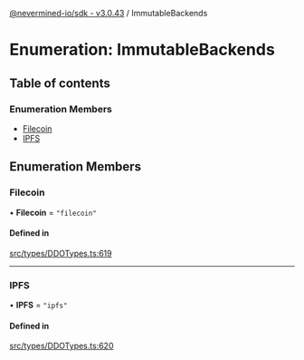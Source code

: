 [@nevermined-io/sdk - v3.0.43](../code-reference.md) / ImmutableBackends

# Enumeration: ImmutableBackends

## Table of contents

### Enumeration Members

- [Filecoin](ImmutableBackends.md#filecoin)
- [IPFS](ImmutableBackends.md#ipfs)

## Enumeration Members

### Filecoin

• **Filecoin** = `"filecoin"`

#### Defined in

[src/types/DDOTypes.ts:619](https://github.com/nevermined-io/sdk-js/blob/356dfb328fcf7cee010b48756ca205b2a854f0f8/src/types/DDOTypes.ts#L619)

---

### IPFS

• **IPFS** = `"ipfs"`

#### Defined in

[src/types/DDOTypes.ts:620](https://github.com/nevermined-io/sdk-js/blob/356dfb328fcf7cee010b48756ca205b2a854f0f8/src/types/DDOTypes.ts#L620)
